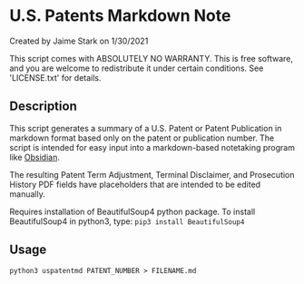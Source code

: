 # U.S. Patents Markdown Note

Created by Jaime Stark on 1/30/2021

This script comes with ABSOLUTELY NO WARRANTY.
This is free software, and you are welcome to
redistribute it under certain conditions.
See 'LICENSE.txt' for details.

## Description
This script generates a summary of a U.S. Patent or Patent Publication
in markdown format based only on the patent or publication number.
The script is intended for easy input into a markdown-based
notetaking program like [Obsidian](https://obsidian.md).

The resulting Patent Term Adjustment, Terminal Disclaimer, and
Prosecution History PDF fields have placeholders that are intended to 
be edited manually.

Requires installation of BeautifulSoup4 python package.  To install 
BeautifulSoup4 in python3, type:
`pip3 install BeautifulSoup4`

## Usage
`python3 uspatentmd PATENT_NUMBER > FILENAME.md`
